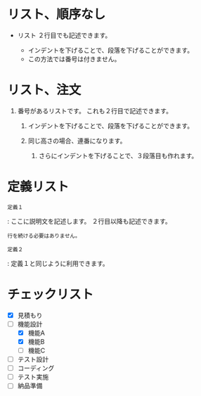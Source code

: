 # リスト、順序なし

- リスト
  ２行目でも記述できます。

    * インデントを下げることで、段落を下げることができます。
    * この方法では番号は付きません。

# リスト、注文

1.  番号があるリストです。
    これも２行目で記述できます。

    1.  インデントを下げることで、段落を下げることができます。

    2.  同じ高さの場合、連番になります。

        1.  さらにインデントを下げることで、３段落目も作れます。



# 定義リスト

`定義１`

:   ここに説明文を記述します。
    ２行目以降も記述できます。

    行を続ける必要はありません。

`定義２`

:   定義１と同じように利用できます。


# チェックリスト
- [x] 見積もり
- [ ] 機能設計
    * [x] 機能A
    * [x] 機能B
    * [ ] 機能C
- [ ] テスト設計
- [ ] コーディング
- [ ] テスト実施
- [ ] 納品準備